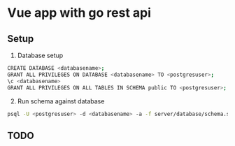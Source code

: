 # Vue app with go rest api

## Setup
1. Database setup
```bash
CREATE DATABASE <databasename>;
GRANT ALL PRIVILEGES ON DATABASE <databasename> TO <postgresuser>;
\c <databasename>
GRANT ALL PRIVILEGES ON ALL TABLES IN SCHEMA public TO <postgresuser>;
```

2. Run schema against database
```bash
psql -U <postgresuser> -d <databasename> -a -f server/database/schema.sql
```

## TODO
